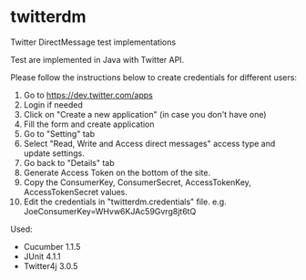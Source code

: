 twitterdm
=========

Twitter DirectMessage test implementations

Test are implemented in Java with Twitter API.

Please follow the instructions below to create credentials for different users:
  1. Go to https://dev.twitter.com/apps
  2. Login if needed
  3. Click on "Create a new application" (in case you don't have one)
  4. Fill the form and create application
  5. Go to "Setting" tab
  6. Select "Read, Write and Access direct messages" access type and update settings.
  7. Go back to "Details" tab
  8. Generate Access Token on the bottom of the site.
  9. Copy the ConsumerKey, ConsumerSecret, AccessTokenKey, AccessTokenSecret values.
  10. Edit the credentials in "twitterdm.credentials" file.  e.g. JoeConsumerKey=WHvw6KJAc59Gvrg8jt6tQ


Used:
  - Cucumber 1.1.5
  - JUnit 4.1.1
  - Twitter4j 3.0.5
